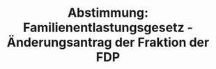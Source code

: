 ---
abstimmung:
  abstimmung: 1
  bundestagssitzung: 137
  legislaturperiode: 19
categories:
- Todo
data:
- title: Abstimmungsergebnis 20191219_1-data.pdf
  url: /res/2021-btw/abstimmungsergebnisse/20191219_1-data.pdf
- title: Abstimmungsergebnis 20191219_1_xls-data.xlsx
  url: /res/2021-btw/abstimmungsergebnisse/20191219_1_xls-data.xlsx
- title: Abstimmungsergebnis 20191219_1_xls-data.csv
  url: /res/2021-btw/abstimmungsergebnisse/csv/20191219_1_xls-data.csv
ergebnis:
  afd:
    enthaltung: 1
    gesamt: 90
    ja: 77
    nein: 0
    nichtabgegeben: 12
    ungueltig: 0
  bü90/gr:
    enthaltung: 0
    gesamt: 67
    ja: 0
    nein: 65
    nichtabgegeben: 2
    ungueltig: 0
  cdu/csu:
    enthaltung: 1
    gesamt: 246
    ja: 228
    nein: 0
    nichtabgegeben: 17
    ungueltig: 0
  die linke.:
    enthaltung: 0
    gesamt: 69
    ja: 60
    nein: 0
    nichtabgegeben: 9
    ungueltig: 0
  fdp:
    enthaltung: 0
    gesamt: 80
    ja: 0
    nein: 73
    nichtabgegeben: 7
    ungueltig: 0
  file: 20191219_1_xls-data.xlsx
  fraktionslos:
    enthaltung: 1
    gesamt: 5
    ja: 2
    nein: 1
    nichtabgegeben: 1
    ungueltig: 0
  spd:
    enthaltung: 0
    gesamt: 152
    ja: 139
    nein: 0
    nichtabgegeben: 13
    ungueltig: 0
layout: abstimmung
links:
- title: Link zu bundestag.de
  url: https://www.bundestag.de/parlament/plenum/abstimmung/abstimmung?id=552
preview: 'Deutscher Bundestag


  137. Sitzung des Deutschen Bundestages

  am Donnerstag, 19. Dezember 2019


  Endgültiges Ergebnis der Namentlichen Abstimmung Nr. 1


  Beschlussempfehlung des Ausschusses für Inneres und Heimat (4. Ausschuss)

  zu dem Antrag der Abgeordneten Benjamin Strasser, Konstantin Kuhle, Stephan Thomae,

  weiterer Abgeordneter und der Fraktion der FDP

  Terrorismus effektiv bekämpfen, Verantwortlichkeiten klären - Einsetzung einer

  Kommission zur Reform der föderalen Sicherheitsarchitektur Drs. 19/7424 und 19/15129'
tags:
- Todo
title: 'Abstimmung: Familienentlastungsgesetz - Änderungsantrag der Fraktion der FDP'
---